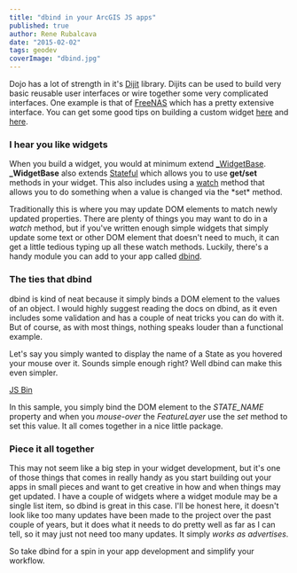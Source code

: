 ```yaml
---
title: "dbind in your ArcGIS JS apps"
published: true
author: Rene Rubalcava
date: "2015-02-02"
tags: geodev
coverImage: "dbind.jpg"
---
```


Dojo has a lot of strength in it's [Dijit](http://dojotoolkit.org/reference-guide/1.10/dijit/) library. Dijits can be used to build very basic reusable user interfaces or wire together some very complicated interfaces. One example is that of [FreeNAS](http://dojotoolkit.org/blog/case-study-freenas) which has a pretty extensive interface. You can get some good tips on building a custom widget [here](https://dojotoolkit.org/documentation/tutorials/1.7/recipes/custom_widget/) and [here](http://dojotoolkit.org/reference-guide/1.10/quickstart/writingWidgets.html#quickstart-writingwidgets).

### I hear you like widgets

When you build a widget, you would at minimum extend [_WidgetBase](http://dojotoolkit.org/reference-guide/1.10/dijit/_WidgetBase.html). **_WidgetBase** also extends [Stateful](http://dojotoolkit.org/reference-guide/1.10/dojo/Stateful.html) which allows you to use **get/set** methods in your widget. This also includes using a [watch](http://dojotoolkit.org/reference-guide/1.10/dojo/Stateful.html#watch) method that allows you to do something when a value is changed via the \*set\* method.

Traditionally this is where you may update DOM elements to match newly updated properties. There are plenty of things you may want to do in a _watch_ method, but if you've written enough simple widgets that simply update some text or other DOM element that doesn't need to much, it can get a little tedious typing up all these watch methods. Luckily, there's a handy module you can add to your app called [dbind](https://github.com/kriszyp/dbind).

### The ties that dbind

dbind is kind of neat because it simply binds a DOM element to the values of an object. I would highly suggest reading the docs on dbind, as it even includes some validation and has a couple of neat tricks you can do with it. But of course, as with most things, nothing speaks louder than a functional example.

Let's say you simply wanted to display the name of a State as you hovered your mouse over it. Sounds simple enough right? Well dbind can make this even simpler.

[JS Bin](http://jsbin.com/cusejogaje/1/embed?js,output)


In this sample, you simply bind the DOM element to the _STATE_NAME_ property and when you _mouse-over_ the _FeatureLayer_ use the _set_ method to set this value. It all comes together in a nice little package.

### Piece it all together

This may not seem like a big step in your widget development, but it's one of those things that comes in really handy as you start building out your apps in small pieces and want to get creative in how and when things may get updated. I have a couple of widgets where a widget module may be a single list item, so dbind is great in this case. I'll be honest here, it doesn't look like too many updates have been made to the project over the past couple of years, but it does what it needs to do pretty well as far as I can tell, so it may just not need too many updates. It simply _works as advertises_.

So take dbind for a spin in your app development and simplify your workflow.
